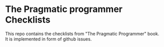 # The Pragmatic programmer Checklists

This repo contains the checklists from "The Pragmatic Programmer" book. It is implemented in form 
of github issues. 

